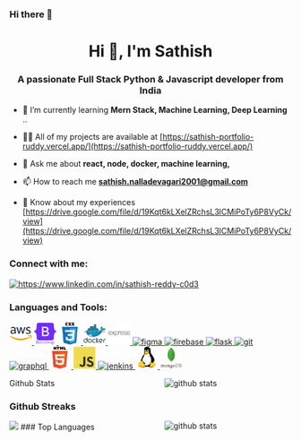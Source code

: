 ### Hi there 👋

<h1 align="center">Hi 👋, I'm Sathish</h1>
<h3 align="center">A passionate Full Stack Python & Javascript developer from India</h3>

- 🌱 I’m currently learning **Mern Stack, Machine Learning, Deep Learning**
..
- 👨‍💻 All of my projects are available at [https://sathish-portfolio-ruddy.vercel.app/](https://sathish-portfolio-ruddy.vercel.app/)

- 💬 Ask me about **react, node, docker, machine learning,**

- 📫 How to reach me **sathish.nalladevagari2001@gmail.com**

- 📄 Know about my experiences [https://drive.google.com/file/d/19Kqt6kLXelZRchsL3lCMiPoTy6P8VyCk/view](https://drive.google.com/file/d/19Kqt6kLXelZRchsL3lCMiPoTy6P8VyCk/view)

<h3 align="left">Connect with me:</h3>
<p align="left">
<a href="https://linkedin.com/in/https://www.linkedin.com/in/sathish-reddy-c0d3" target="blank"><img align="center" src="https://raw.githubusercontent.com/rahuldkjain/github-profile-readme-generator/master/src/images/icons/Social/linked-in-alt.svg" alt="https://www.linkedin.com/in/sathish-reddy-c0d3" height="30" width="40" /></a>
</p>

<h3 align="left">Languages and Tools:</h3>
<p align="left"> <a href="https://aws.amazon.com" target="_blank" rel="noreferrer"> <img src="https://raw.githubusercontent.com/devicons/devicon/master/icons/amazonwebservices/amazonwebservices-original-wordmark.svg" alt="aws" width="40" height="40"/> </a> <a href="https://getbootstrap.com" target="_blank" rel="noreferrer"> <img src="https://raw.githubusercontent.com/devicons/devicon/master/icons/bootstrap/bootstrap-plain-wordmark.svg" alt="bootstrap" width="40" height="40"/> </a> <a href="https://www.w3schools.com/css/" target="_blank" rel="noreferrer"> <img src="https://raw.githubusercontent.com/devicons/devicon/master/icons/css3/css3-original-wordmark.svg" alt="css3" width="40" height="40"/> </a> <a href="https://www.docker.com/" target="_blank" rel="noreferrer"> <img src="https://raw.githubusercontent.com/devicons/devicon/master/icons/docker/docker-original-wordmark.svg" alt="docker" width="40" height="40"/> </a> <a href="https://expressjs.com" target="_blank" rel="noreferrer"> <img src="https://raw.githubusercontent.com/devicons/devicon/master/icons/express/express-original-wordmark.svg" alt="express" width="40" height="40"/> </a> <a href="https://www.figma.com/" target="_blank" rel="noreferrer"> <img src="https://www.vectorlogo.zone/logos/figma/figma-icon.svg" alt="figma" width="40" height="40"/> </a> <a href="https://firebase.google.com/" target="_blank" rel="noreferrer"> <img src="https://www.vectorlogo.zone/logos/firebase/firebase-icon.svg" alt="firebase" width="40" height="40"/> </a> <a href="https://flask.palletsprojects.com/" target="_blank" rel="noreferrer"> <img src="https://www.vectorlogo.zone/logos/pocoo_flask/pocoo_flask-icon.svg" alt="flask" width="40" height="40"/> </a> <a href="https://git-scm.com/" target="_blank" rel="noreferrer"> <img src="https://www.vectorlogo.zone/logos/git-scm/git-scm-icon.svg" alt="git" width="40" height="40"/> </a> <a href="https://graphql.org" target="_blank" rel="noreferrer"> <img src="https://www.vectorlogo.zone/logos/graphql/graphql-icon.svg" alt="graphql" width="40" height="40"/> </a> <a href="https://www.w3.org/html/" target="_blank" rel="noreferrer"> <img src="https://raw.githubusercontent.com/devicons/devicon/master/icons/html5/html5-original-wordmark.svg" alt="html5" width="40" height="40"/> </a> <a href="https://developer.mozilla.org/en-US/docs/Web/JavaScript" target="_blank" rel="noreferrer"> <img src="https://raw.githubusercontent.com/devicons/devicon/master/icons/javascript/javascript-original.svg" alt="javascript" width="40" height="40"/> </a> <a href="https://www.jenkins.io" target="_blank" rel="noreferrer"> <img src="https://www.vectorlogo.zone/logos/jenkins/jenkins-icon.svg" alt="jenkins" width="40" height="40"/> </a> <a href="https://www.linux.org/" target="_blank" rel="noreferrer"> <img src="https://raw.githubusercontent.com/devicons/devicon/master/icons/linux/linux-original.svg" alt="linux" width="40" height="40"/> </a> <a href="https://www.mongodb.com/" target="_blank" rel="noreferrer"> <img src="https://raw.githubusercontent.com/devicons/devicon/master/icons/mongodb/mongodb-original-wordmark.svg" alt="mongodb" width="40" height="40"/> </a>  </p>
 Github Stats
<img src="https://github-readme-stats.vercel.app/api?username=sathish-nalladevagari&show_icons=true&theme=gotham" alt="github stats" width="45%" align="right"/>

### Github Streaks
<img src="https://github-readme-streak-stats.herokuapp.com/?user=sathish-nalladevagari&theme=dark" width="48%" >
### Top Languages
 <img src="https://github-readme-stats.vercel.app/api/top-langs/?username=sathish-nalladevagari&layout=compact" alt="github stats" width="45%" align="right"/>

 
<!--
**sathish-nalladevagari/sathish-nalladevagari** is a ✨ _special_ ✨ repository because its `README.md` (this file) appears on your GitHub profile.
Here are some ideas to get you started:
- 🔭 I’m currently working on MERN, Machine Learning, Data Analysis
- 🌱 I’m currently learning Machine Learning & training in invact for data analysis and business modelling.
- 👯 I’m looking to collaborate on ...
- 🤔 I’m looking for help with ...
- 💬 Ask me about anything
- 📫 How to reach me: sathish53870@gmail.com
